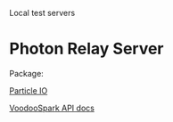 Local test servers

# Photon Relay Server

Package:

[Particle IO](https://github.com/rwaldron/particle-io)

[VoodooSpark API docs](http://voodoospark.me/#api)

